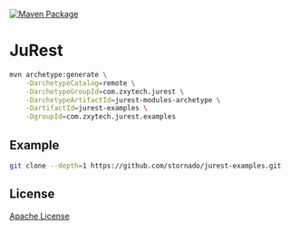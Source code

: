 [![Maven Package](https://github.com/stornado/jurest/actions/workflows/maven-publish.yml/badge.svg)](https://github.com/stornado/jurest/actions/workflows/maven-publish.yml)

# JuRest

```bash
mvn archetype:generate \
    -DarchetypeCatalog=remote \
    -DarchetypeGroupId=com.zxytech.jurest \
    -DarchetypeArtifactId=jurest-modules-archetype \
    -DartifactId=jurest-examples \
    -DgroupId=com.zxytech.jurest.examples
```

## Example

```bash
git clone --depth=1 https://github.com/stornado/jurest-examples.git
```

## License

[Apache License](LICENSE)
